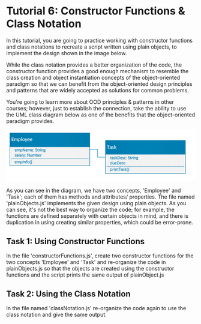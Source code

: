 # Tutorial 6: Constructor Functions & Class Notation

In this tutorial, you are going to practice working with constructor functions and class notations to recreate a script written using plain objects, to implement the design shown in the image below.

While the class notation provides a better organization of the code, the constructor function provides a good enough mechanism to resemble the class creation and object instantiation concepts of the object-oriented paradigm so that we can benefit from the object-oriented design principles and patterns that are widely accepted as solutions for common problems.

You're going to learn more about OOD principles & patterns in other courses; however, just to establish the connection, take the ability to use the UML class diagram below as one of the benefits that the object-oriented paradigm provides.


![](EmpTaskUML.png)

As you can see in the diagram, we have two concepts, 'Employee' and  'Task'; each of them has methods and attributes/ properties. The file named 'plainObjects.js' implements the given design using plain objects. As you can see, it's not the best way to organize the code; for example, the functions are defined separately with certain objects in mind, and there is duplication in using creating similar properties, which could be error-prone. 

## Task 1: Using Constructor Functions

In the file 'constructorFunctions.js', create two constructor functions for the two concepts 'Employee' and 'Task' and re-organize the code in plainObjects.js so that the objects are created using the constructor functions and the script prints the same output of plainObject.js

## Task 2: Using the Class Notation

In the file named 'classNotation.js' re-organize the code again to use the class notation and give the same output.


